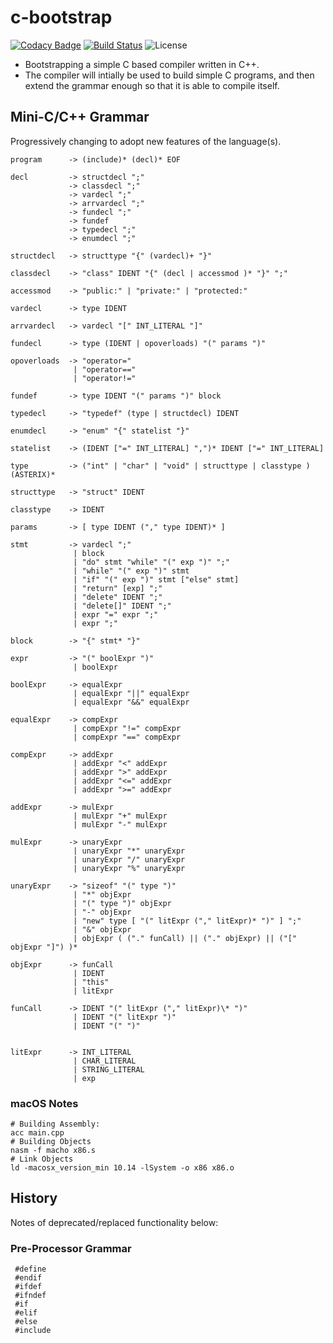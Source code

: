 # c-bootstrap

[![Codacy Badge](https://api.codacy.com/project/badge/Grade/c18ee2ef41274532a7baa1969fe843b7)](https://app.codacy.com/app/rdtscp/c-bootstrap?utm_source=github.com&utm_medium=referral&utm_content=rdtscp/c-bootstrap&utm_campaign=Badge_Grade_Dashboard)
[![Build Status](https://travis-ci.com/rdtscp/c-bootstrap.svg?branch=master)](https://travis-ci.com/rdtscp/c-bootstrap)
![License](https://img.shields.io/badge/License-MIT-brightgreen.svg)

-   Bootstrapping a simple C based compiler written in C++.
-   The compiler will intially be used to build simple C programs, and then extend the grammar enough so that it is able to compile itself.

## Mini-C/C++ Grammar

Progressively changing to adopt new features of the language(s).

    program      -> (include)* (decl)* EOF

    decl         -> structdecl ";"
                 -> classdecl ";"
                 -> vardecl ";"
                 -> arrvardecl ";"
                 -> fundecl ";"
                 -> fundef
                 -> typedecl ";"
                 -> enumdecl ";"

    structdecl   -> structtype "{" (vardecl)+ "}"

    classdecl    -> "class" IDENT "{" (decl | accessmod )* "}" ";"

    accessmod    -> "public:" | "private:" | "protected:"

    vardecl      -> type IDENT

    arrvardecl   -> vardecl "[" INT_LITERAL "]"

    fundecl      -> type (IDENT | opoverloads) "(" params ")"

    opoverloads  -> "operator="
                  | "operator=="
                  | "operator!="

    fundef       -> type IDENT "(" params ")" block

    typedecl     -> "typedef" (type | structdecl) IDENT

    enumdecl     -> "enum" "{" statelist "}"

    statelist    -> (IDENT ["=" INT_LITERAL] ",")* IDENT ["=" INT_LITERAL]

    type         -> ("int" | "char" | "void" | structtype | classtype ) (ASTERIX)*

    structtype   -> "struct" IDENT

    classtype    -> IDENT

    params       -> [ type IDENT ("," type IDENT)* ]

    stmt         -> vardecl ";"
                  | block
                  | "do" stmt "while" "(" exp ")" ";"
                  | "while" "(" exp ")" stmt
                  | "if" "(" exp ")" stmt ["else" stmt]
                  | "return" [exp] ";"
                  | "delete" IDENT ";"
                  | "delete[]" IDENT ";"
                  | expr "=" expr ";"
                  | expr ";"

    block        -> "{" stmt* "}"

    expr         -> "(" boolExpr ")"
                  | boolExpr

    boolExpr     -> equalExpr
                  | equalExpr "||" equalExpr
                  | equalExpr "&&" equalExpr

    equalExpr    -> compExpr
                  | compExpr "!=" compExpr
                  | compExpr "==" compExpr

    compExpr     -> addExpr
                  | addExpr "<" addExpr
                  | addExpr ">" addExpr
                  | addExpr "<=" addExpr
                  | addExpr ">=" addExpr

    addExpr      -> mulExpr
                  | mulExpr "+" mulExpr
                  | mulExpr "-" mulExpr

    mulExpr      -> unaryExpr
                  | unaryExpr "*" unaryExpr
                  | unaryExpr "/" unaryExpr
                  | unaryExpr "%" unaryExpr

    unaryExpr    -> "sizeof" "(" type ")"
                  | "*" objExpr
                  | "(" type ")" objExpr
                  | "-" objExpr
                  | "new" type [ "(" litExpr ("," litExpr)* ")" ] ";"
                  | "&" objExpr
                  | objExpr ( ("." funCall) || ("." objExpr) || ("[" objExpr "]") )*

    objExpr      -> funCall
                  | IDENT
                  | "this"
                  | litExpr

    funCall      -> IDENT "(" litExpr ("," litExpr)\* ")"
                  | IDENT "(" litExpr ")"
                  | IDENT "(" ")"


    litExpr      -> INT_LITERAL
                  | CHAR_LITERAL
                  | STRING_LITERAL
                  | exp

### macOS Notes

    # Building Assembly:
    acc main.cpp
    # Building Objects
    nasm -f macho x86.s
    # Link Objects
    ld -macosx_version_min 10.14 -lSystem -o x86 x86.o

## History

Notes of deprecated/replaced functionality below:

### Pre-Processor Grammar

     #define
     #endif
     #ifdef
     #ifndef
     #if
     #elif
     #else
     #include
